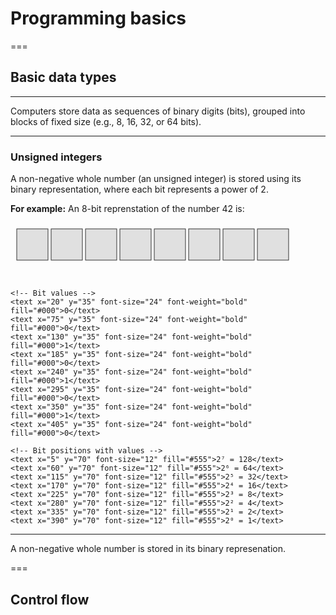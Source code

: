 # Programming basics

===

## Basic data types

---

Computers store data as sequences of binary digits (bits), grouped into blocks of fixed size (e.g., 8, 16, 32, or 64 bits).

---

### Unsigned integers

A non-negative whole number (an unsigned integer) is stored using its binary representation, where each bit represents a power of 2. 

**For example:**
An 8-bit reprenstation of the number 42 is:

<svg width="600" height="110" xmlns="http://www.w3.org/2000/svg" font-family="Arial, sans-serif">
  <g transform="translate(10, 10)">
    <!-- Bit boxes -->
    <rect x="0" y="0" width="50" height="50" fill="#e0e0e0" stroke="#333" />
    <rect x="55" y="0" width="50" height="50" fill="#e0e0e0" stroke="#333" />
    <rect x="110" y="0" width="50" height="50" fill="#e0e0e0" stroke="#333" />
    <rect x="165" y="0" width="50" height="50" fill="#e0e0e0" stroke="#333" />
    <rect x="220" y="0" width="50" height="50" fill="#e0e0e0" stroke="#333" />
    <rect x="275" y="0" width="50" height="50" fill="#e0e0e0" stroke="#333" />
    <rect x="330" y="0" width="50" height="50" fill="#e0e0e0" stroke="#333" />
    <rect x="385" y="0" width="50" height="50" fill="#e0e0e0" stroke="#333" />

    <!-- Bit values -->
    <text x="20" y="35" font-size="24" font-weight="bold" fill="#000">0</text>
    <text x="75" y="35" font-size="24" font-weight="bold" fill="#000">0</text>
    <text x="130" y="35" font-size="24" font-weight="bold" fill="#000">1</text>
    <text x="185" y="35" font-size="24" font-weight="bold" fill="#000">0</text>
    <text x="240" y="35" font-size="24" font-weight="bold" fill="#000">1</text>
    <text x="295" y="35" font-size="24" font-weight="bold" fill="#000">0</text>
    <text x="350" y="35" font-size="24" font-weight="bold" fill="#000">1</text>
    <text x="405" y="35" font-size="24" font-weight="bold" fill="#000">0</text>

    <!-- Bit positions with values -->
    <text x="5" y="70" font-size="12" fill="#555">2⁷ = 128</text>
    <text x="60" y="70" font-size="12" fill="#555">2⁶ = 64</text>
    <text x="115" y="70" font-size="12" fill="#555">2⁵ = 32</text>
    <text x="170" y="70" font-size="12" fill="#555">2⁴ = 16</text>
    <text x="225" y="70" font-size="12" fill="#555">2³ = 8</text>
    <text x="280" y="70" font-size="12" fill="#555">2² = 4</text>
    <text x="335" y="70" font-size="12" fill="#555">2¹ = 2</text>
    <text x="390" y="70" font-size="12" fill="#555">2⁰ = 1</text>
  </g>
</svg>



---

A non-negative whole number is stored in its binary represenation.
 

=== 

## Control flow


